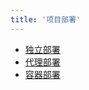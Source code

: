 ```yaml
---
title: '项目部署'
---
```


- [独立部署](/docs/项目开发/项目部署/独立部署)
- [代理部署](/docs/项目开发/项目部署/代理部署)
- [容器部署](/docs/项目开发/项目部署/容器部署)